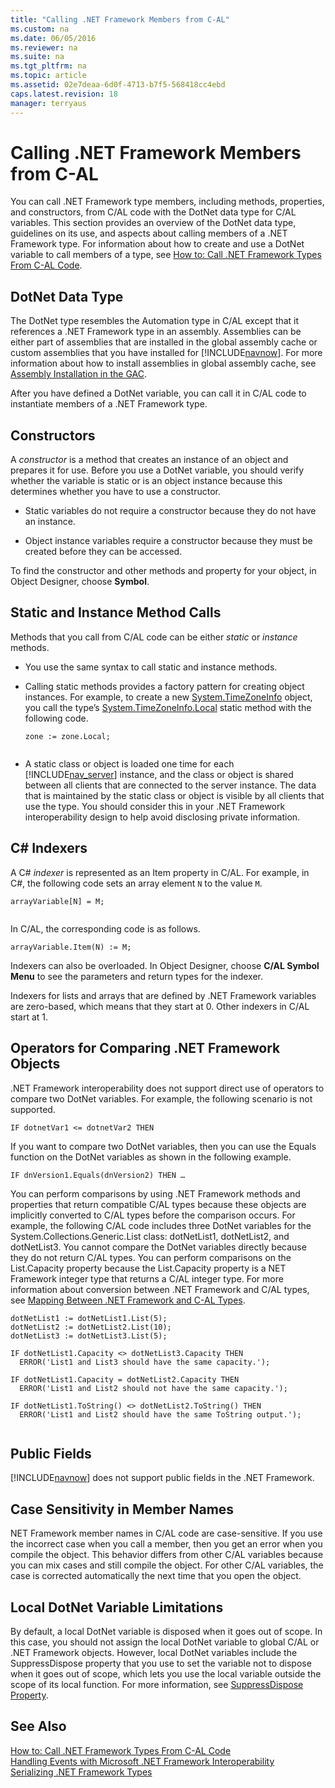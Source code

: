 ```yaml
---
title: "Calling .NET Framework Members from C-AL"
ms.custom: na
ms.date: 06/05/2016
ms.reviewer: na
ms.suite: na
ms.tgt_pltfrm: na
ms.topic: article
ms.assetid: 02e7deaa-6d0f-4713-b7f5-568418cc4ebd
caps.latest.revision: 18
manager: terryaus
---
```

# Calling .NET Framework Members from C-AL
You can call .NET Framework type members, including methods, properties, and constructors, from C\/AL code with the DotNet data type for C\/AL variables. This section provides an overview of the DotNet data type, guidelines on its use, and aspects about calling members of a .NET Framework type. For information about how to create and use a DotNet variable to call members of a type, see [How to: Call .NET Framework Types From C\-AL Code](../Topic/How%20to:%20Call%20.NET%20Framework%20Types%20From%20C-AL%20Code.md).  
  
## DotNet Data Type  
 The DotNet type resembles the Automation type in C\/AL except that it references a .NET Framework type in an assembly. Assemblies can be either part of assemblies that are installed in the global assembly cache or custom assemblies that you have installed for [!INCLUDE[navnow](../dynamics-nav/includes/navnow_md.md)]. For more information about how to install assemblies in global assembly cache, see [Assembly Installation in the GAC](http://go.microsoft.com/fwlink/?LinkID=196848).  
  
 After you have defined a DotNet variable, you can call it in C\/AL code to instantiate members of a .NET Framework type.  
  
## Constructors  
 A *constructor* is a method that creates an instance of an object and prepares it for use. Before you use a DotNet variable, you should verify whether the variable is static or is an object instance because this determines whether you have to use a constructor.  
  
-   Static variables do not require a constructor because they do not have an instance.  
  
-   Object instance variables require a constructor because they must be created before they can be accessed.  
  
 To find the constructor and other methods and property for your object, in Object Designer, choose **Symbol**.  
  
## Static and Instance Method Calls  
 Methods that you call from C\/AL code can be either *static* or *instance* methods.  
  
-   You use the same syntax to call static and instance methods.  
  
-   Calling static methods provides a factory pattern for creating object instances. For example, to create a new [System.TimeZoneInfo](https://msdn.microsoft.com/en-us/library/system.timezoneinfo\(v=vs.110\).aspx) object, you call the type’s [System.TimeZoneInfo.Local](https://msdn.microsoft.com/en-us/library/system.timezoneinfo.local\(v=vs.110\).aspx) static method with the following code.  
  
    ```  
    zone := zone.Local;  
  
    ```  
  
-   A static class or object is loaded one time for each [!INCLUDE[nav_server](../dynamics-nav/includes/nav_server_md.md)] instance, and the class or object is shared between all clients that are connected to the server instance. The data that is maintained by the static class or object is visible by all clients that use the type. You should consider this in your .NET Framework interoperability design to help avoid disclosing private information.  
  
## C\# Indexers  
 A C\# *indexer* is represented as an Item property in C\/AL. For example, in C\#, the following code sets an array element `N` to the value `M`.  
  
```  
arrayVariable[N] = M;  
  
```  
  
 In C\/AL, the corresponding code is as follows.  
  
```  
arrayVariable.Item(N) := M;  
```  
  
 Indexers can also be overloaded. In Object Designer, choose **C\/AL Symbol Menu** to see the parameters and return types for the indexer.  
  
 Indexers for lists and arrays that are defined by .NET Framework variables are zero\-based, which means that they start at 0. Other indexers in C\/AL start at 1.  
  
## Operators for Comparing .NET Framework Objects  
 .NET Framework interoperability does not support direct use of operators to compare two DotNet variables. For example, the following scenario is not supported.  
  
```  
IF dotnetVar1 <= dotnetVar2 THEN  
```  
  
 If you want to compare two DotNet variables, then you can use the Equals function on the DotNet variables as shown in the following example.  
  
```  
IF dnVersion1.Equals(dnVersion2) THEN …  
```  
  
 You can perform comparisons by using .NET Framework methods and properties that return compatible C\/AL types because these objects are implicitly converted to C\/AL types before the comparison occurs. For example, the following C\/AL code includes three DotNet variables for the System.Collections.Generic.List class: dotNetList1, dotNetList2, and dotNetList3. You cannot compare the DotNet variables directly because they do not return C\/AL types. You can perform comparisons on the List.Capacity property because the List.Capacity property is a NET Framework integer type that returns a C\/AL integer type. For more information about conversion between .NET Framework and C\/AL types, see [Mapping Between .NET Framework and C\-AL Types](../dynamics-nav/Mapping-Between-.NET-Framework-and-C-AL-Types.md).  
  
```  
dotNetList1 := dotNetList1.List(5);  
dotNetList2 := dotNetList2.List(10);  
dotNetList3 := dotNetList3.List(5);  
  
IF dotNetList1.Capacity <> dotNetList3.Capacity THEN  
  ERROR('List1 and List3 should have the same capacity.');  
  
IF dotNetList1.Capacity = dotNetList2.Capacity THEN  
  ERROR('List1 and List2 should not have the same capacity.');  
  
IF dotNetList1.ToString() <> dotNetList2.ToString() THEN  
  ERROR('List1 and List2 should have the same ToString output.');  
  
```  
  
## Public Fields  
 [!INCLUDE[navnow](../dynamics-nav/includes/navnow_md.md)] does not support public fields in the .NET Framework.  
  
## Case Sensitivity in Member Names  
 NET Framework member names in C\/AL code are case\-sensitive. If you use the incorrect case when you call a member, then you get an error when you compile the object. This behavior differs from other C\/AL variables because you can mix cases and still compile the object. For other C\/AL variables, the case is corrected automatically the next time that you open the object.  
  
## Local DotNet Variable Limitations  
 By default, a local DotNet variable is disposed when it goes out of scope. In this case, you should not assign the local DotNet variable to global C\/AL or .NET Framework objects. However, local DotNet variables include the SuppressDispose property that you use to set the variable not to dispose when it goes out of scope, which lets you use the local variable outside the scope of its local function. For more information, see [SuppressDispose Property](../dynamics-nav/SuppressDispose-Property.md).  
  
## See Also  
 [How to: Call .NET Framework Types From C\-AL Code](../Topic/How%20to:%20Call%20.NET%20Framework%20Types%20From%20C-AL%20Code.md)   
 [Handling Events with Microsoft .NET Framework Interoperability](../dynamics-nav/Handling-Events-with-Microsoft-.NET-Framework-Interoperability.md)   
 [Serializing .NET Framework Types](../dynamics-nav/Serializing-.NET-Framework-Types.md)